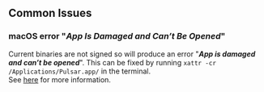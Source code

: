 ## Common Issues

### macOS error "_App Is Damaged and Can’t Be Opened_"

Current binaries are not signed so will produce an error "**_App is damaged and
can’t be opened_**". This can be fixed by running
`xattr -cr /Applications/Pulsar.app/` in the terminal.  
See [here](https://appletoolbox.com/app-is-damaged-cannot-be-opened-mac/) for
more information.
